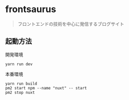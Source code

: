 # frontsaurus

> フロントエンドの技術を中心に発信するブログサイト

## 起動方法

開発環境

```
yarn run dev
```

本番環境

```
yarn run build
pm2 start npm --name "nuxt" -- start
pm2 stop nuxt
```
